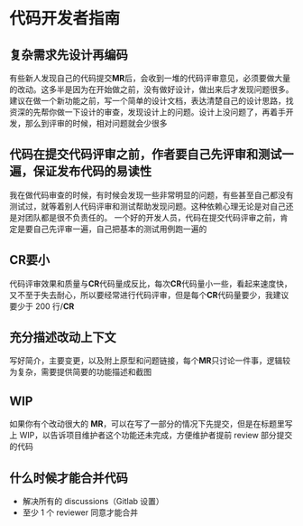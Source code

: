 # 代码开发者指南

## 复杂需求先设计再编码

有些新人发现自己的代码提交**MR**后，会收到一堆的代码评审意见，必须要做大量的改动。这多半是因为在开始做之前，没有做好设计，做出来后才发现问题很多。 建议在做一个新功能之前，写一个简单的设计文档，表达清楚自己的设计思路，找资深的先帮你做一下设计的审查，发现设计上的问题。设计上没问题了，再着手开发，那么到评审的时候，相对问题就会少很多

## 代码在提交代码评审之前，作者要自己先评审和测试一遍，保证发布代码的易读性

我在做代码审查的时候，有时候会发现一些非常明显的问题，有些甚至自己都没有测试过，就等着别人代码评审和测试帮助发现问题。这种依赖心理无论是对自己还是对团队都是很不负责任的。 一个好的开发人员，代码在提交代码评审之前，肯定是要自己先评审一遍，自己把基本的测试用例跑一遍的

## **CR**要小

 代码评审效果和质量与**CR**代码量成反比，每次**CR**代码量小一些，看起来速度快，又不至于失去耐心，所以要经常进行代码评审，但是每个**CR**代码量要少，我建议要少于 200 行/**CR**

## 充分描述改动上下文

写好简介，主要变更，以及附上原型和问题链接，每个**MR**只讨论一件事，逻辑较为复杂，需要提供简要的功能描述和截图

## **WIP**

如果你有个改动很大的 **MR**，可以在写了一部分的情况下先提交，但是在标题里写上 WIP，以告诉项目维护者这个功能还未完成，方便维护者提前 review 部分提交的代码

## 什么时候才能合并代码

+ 解决所有的 discussions（Gitlab 设置）
+ 至少 1 个 reviewer 同意才能合并
